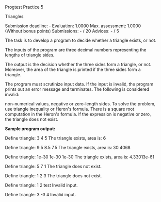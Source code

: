 Progtest Practice 5

Triangles

Submission deadline: -
Evaluation:	1.0000
Max. assessment: 1.0000 (Without bonus points)
Submissions: - / 20
Advices: - / 5

The task is to develop a program to decide whether a triangle exists, or not.

The inputs of the program are three decimal numbers representing the lengths of triangle sides.

The output is the decision whether the three sides form a triangle, or not. Moreover, the area of the triangle is printed if the three sides form a triangle.

The program must scrutinize input data. If the input is invalid, the program prints out an error message and terminates. The following is considered invalid:

non-numerical values,
negative or zero-length sides.
To solve the problem, use triangle inequality or Heron's formula. There is a square root computation in the Heron's formula. If the expression is negative or zero, the triangle does not exist.

**Sample program output:**

Define triangle:
3 4 5
The triangle exists, area is: 6

Define triangle:
9.5 8.5 7.5
The triangle exists, area is: 30.4068

Define triangle:
1e-30 1e-30 1e-30
The triangle exists, area is: 4.33013e-61

Define triangle:
5 7 1
The triangle does not exist.

Define triangle:
1 2 3
The triangle does not exist.

Define triangle:
1 2 test
Invalid input.

Define triangle:
3 -3 4
Invalid input.
